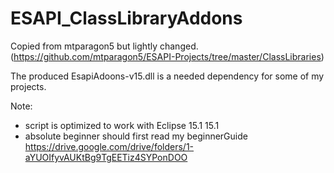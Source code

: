 # ESAPI_ClassLibraryAddons

Copied from mtparagon5 but lightly changed. (https://github.com/mtparagon5/ESAPI-Projects/tree/master/ClassLibraries) 

The produced EsapiAdoons-v15.dll is a needed dependency for some of my projects.

Note:
- script is optimized to work with Eclipse 15.1
15.1
- absolute beginner should first read my beginnerGuide
https://drive.google.com/drive/folders/1-aYUOIfyvAUKtBg9TgEETiz4SYPonDOO
